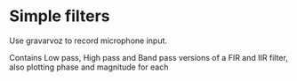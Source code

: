 # Simple filters
Use gravarvoz to record microphone input.

Contains Low pass, High pass and Band pass versions of a FIR and IIR filter, also plotting phase and magnitude for each
